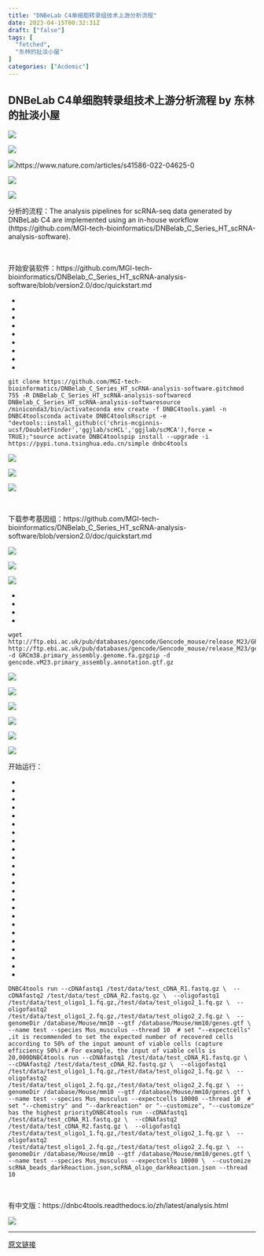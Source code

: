 ```yaml
---
title: "DNBeLab C4单细胞转录组技术上游分析流程"
date: 2023-04-15T00:32:31Z
draft: ["false"]
tags: [
  "fetched",
  "东林的扯淡小屋"
]
categories: ["Acdemic"]
---
```

DNBeLab C4单细胞转录组技术上游分析流程 by 东林的扯淡小屋
------
<div><p><img data-galleryid="" data-ratio="0.6398148148148148" data-s="300,640" data-type="png" data-w="1080" data-src="https://mmbiz.qpic.cn/mmbiz_png/kZ1wdgAscBrk2eQ1eEibVUbt7QV9Chcg7qKJto2qsIdjN53hAuXZYjibLH8fVmXpicXOhaq1PoJ8icGmfBNo2ue8IA/640?wx_fmt=png" src="https://mmbiz.qpic.cn/mmbiz_png/kZ1wdgAscBrk2eQ1eEibVUbt7QV9Chcg7qKJto2qsIdjN53hAuXZYjibLH8fVmXpicXOhaq1PoJ8icGmfBNo2ue8IA/640?wx_fmt=png"></p><p><img data-galleryid="" data-ratio="0.8101851851851852" data-s="300,640" data-type="png" data-w="1080" data-src="https://mmbiz.qpic.cn/mmbiz_png/kZ1wdgAscBrk2eQ1eEibVUbt7QV9Chcg7icG3CF5BEnJONxTLUSaShOuyfGHhojAVro8OJVL4mESOichXsjS1opmQ/640?wx_fmt=png" src="https://mmbiz.qpic.cn/mmbiz_png/kZ1wdgAscBrk2eQ1eEibVUbt7QV9Chcg7icG3CF5BEnJONxTLUSaShOuyfGHhojAVro8OJVL4mESOichXsjS1opmQ/640?wx_fmt=png"></p><p><img data-galleryid="" data-ratio="0.7574074074074074" data-s="300,640" data-type="png" data-w="1080" data-src="https://mmbiz.qpic.cn/mmbiz_png/kZ1wdgAscBrk2eQ1eEibVUbt7QV9Chcg7VC3Ar3gqgJK38AxicvaJ5dkjQPib7SCOXeicEpRByCdkmF7x4ibZpklicCA/640?wx_fmt=png" src="https://mmbiz.qpic.cn/mmbiz_png/kZ1wdgAscBrk2eQ1eEibVUbt7QV9Chcg7VC3Ar3gqgJK38AxicvaJ5dkjQPib7SCOXeicEpRByCdkmF7x4ibZpklicCA/640?wx_fmt=png">https://www.nature.com/articles/s41586-022-04625-0</p><p><img data-galleryid="" data-ratio="0.6796296296296296" data-s="300,640" data-type="png" data-w="1080" data-src="https://mmbiz.qpic.cn/mmbiz_png/kZ1wdgAscBrk2eQ1eEibVUbt7QV9Chcg7UcMr87gHv2p1djGKholNjQbBJPGiaRnrZJtyNCEcqH5rHl3v2Dejukw/640?wx_fmt=png" src="https://mmbiz.qpic.cn/mmbiz_png/kZ1wdgAscBrk2eQ1eEibVUbt7QV9Chcg7UcMr87gHv2p1djGKholNjQbBJPGiaRnrZJtyNCEcqH5rHl3v2Dejukw/640?wx_fmt=png"></p><p><img data-galleryid="" data-ratio="0.8768518518518519" data-s="300,640" data-type="png" data-w="1080" data-src="https://mmbiz.qpic.cn/mmbiz_png/kZ1wdgAscBrk2eQ1eEibVUbt7QV9Chcg7xAsK0w5OWCtOialELrl3tGGGbX6goCtcDNic4Nic4MbMWXPmMN51UUBTg/640?wx_fmt=png" src="https://mmbiz.qpic.cn/mmbiz_png/kZ1wdgAscBrk2eQ1eEibVUbt7QV9Chcg7xAsK0w5OWCtOialELrl3tGGGbX6goCtcDNic4Nic4MbMWXPmMN51UUBTg/640?wx_fmt=png"></p><p>分析的流程：The analysis pipelines for scRNA-seq data generated by DNBeLab C4 are implemented using an in-house workflow (https://github.com/MGI-tech-bioinformatics/DNBelab_C_Series_HT_scRNA-analysis-software).<br></p><p><br></p><p>开始安装软件：https://github.com/MGI-tech-bioinformatics/DNBelab_C_Series_HT_scRNA-analysis-software/blob/version2.0/doc/quickstart.md<br></p><section><ul><li><li><li><li><li><li><li><li><li></ul><pre data-lang="properties"><code><span><span>git</span> <span>clone https://github.com/MGI-tech-bioinformatics/DNBelab_C_Series_HT_scRNA-analysis-software.git</span></span></code><code><span><span>chmod</span> <span>755 -R DNBelab_C_Series_HT_scRNA-analysis-software</span></span></code><code><span><span>cd</span> <span>DNBelab_C_Series_HT_scRNA-analysis-software</span></span></code><code><span><span>source</span> <span>/miniconda3/bin/activate</span></span></code><code><span><span>conda</span> <span>env create -f DNBC4tools.yaml -n DNBC4tools</span></span></code><code><span><span>conda</span> <span>activate DNBC4tools</span></span></code><code><span><span>Rscript</span> <span>-e "devtools::install_github(c('chris-mcginnis-ucsf/DoubletFinder','ggjlab/scHCL','ggjlab/scMCA'),force = TRUE);"</span></span></code><code><span><span>source</span> <span>activate DNBC4tools</span></span></code><code><span><span>pip</span> <span>install --upgrade -i https://pypi.tuna.tsinghua.edu.cn/simple dnbc4tools</span></span></code></pre></section><p><img data-galleryid="" data-ratio="0.5675925925925925" data-s="300,640" data-type="png" data-w="1080" data-src="https://mmbiz.qpic.cn/mmbiz_png/kZ1wdgAscBrk2eQ1eEibVUbt7QV9Chcg75agjXlkJdGD5NaTichuJq2GcLyVnen2pDhFPRmsLsCib3jBFDpBWHzicQ/640?wx_fmt=png" src="https://mmbiz.qpic.cn/mmbiz_png/kZ1wdgAscBrk2eQ1eEibVUbt7QV9Chcg75agjXlkJdGD5NaTichuJq2GcLyVnen2pDhFPRmsLsCib3jBFDpBWHzicQ/640?wx_fmt=png"></p><p><img data-galleryid="" data-ratio="0.24166666666666667" data-s="300,640" data-type="png" data-w="1080" data-src="https://mmbiz.qpic.cn/mmbiz_png/kZ1wdgAscBrk2eQ1eEibVUbt7QV9Chcg7xo0wS8F1lRhv6letO9g0xTszNfjZAOfU0z9NP3iaUq6wicSFOKuTEWzw/640?wx_fmt=png" src="https://mmbiz.qpic.cn/mmbiz_png/kZ1wdgAscBrk2eQ1eEibVUbt7QV9Chcg7xo0wS8F1lRhv6letO9g0xTszNfjZAOfU0z9NP3iaUq6wicSFOKuTEWzw/640?wx_fmt=png"></p><p><img data-galleryid="" data-ratio="0.5601851851851852" data-s="300,640" data-type="png" data-w="1080" data-src="https://mmbiz.qpic.cn/mmbiz_png/kZ1wdgAscBrk2eQ1eEibVUbt7QV9Chcg7XMYBGoqvqe0icFMsRggWxxBGnCtXm4BqoJvb1WF37gYFN79FLwKEWmw/640?wx_fmt=png" src="https://mmbiz.qpic.cn/mmbiz_png/kZ1wdgAscBrk2eQ1eEibVUbt7QV9Chcg7XMYBGoqvqe0icFMsRggWxxBGnCtXm4BqoJvb1WF37gYFN79FLwKEWmw/640?wx_fmt=png"></p><p><br></p><p>下载参考基因组：https://github.com/MGI-tech-bioinformatics/DNBelab_C_Series_HT_scRNA-analysis-software/blob/version2.0/doc/quickstart.md</p><p><img data-galleryid="" data-ratio="0.5953703703703703" data-s="300,640" data-type="png" data-w="1080" data-src="https://mmbiz.qpic.cn/mmbiz_png/kZ1wdgAscBrk2eQ1eEibVUbt7QV9Chcg7VUzmymtwU6gp7doPmTLXfTIOKFOocn58Hxg9GpiconjwXrvkyRCQelw/640?wx_fmt=png" src="https://mmbiz.qpic.cn/mmbiz_png/kZ1wdgAscBrk2eQ1eEibVUbt7QV9Chcg7VUzmymtwU6gp7doPmTLXfTIOKFOocn58Hxg9GpiconjwXrvkyRCQelw/640?wx_fmt=png"></p><p><img data-galleryid="" data-ratio="0.612037037037037" data-s="300,640" data-type="png" data-w="1080" data-src="https://mmbiz.qpic.cn/mmbiz_png/kZ1wdgAscBrk2eQ1eEibVUbt7QV9Chcg7yRFWHoqm14HVU1GogMlQn8nUrjia8r6h6WltX5nbTo73AEhUMeIGD4Q/640?wx_fmt=png" src="https://mmbiz.qpic.cn/mmbiz_png/kZ1wdgAscBrk2eQ1eEibVUbt7QV9Chcg7yRFWHoqm14HVU1GogMlQn8nUrjia8r6h6WltX5nbTo73AEhUMeIGD4Q/640?wx_fmt=png"></p><p><img data-galleryid="" data-ratio="0.6101851851851852" data-s="300,640" data-type="png" data-w="1080" data-src="https://mmbiz.qpic.cn/mmbiz_png/kZ1wdgAscBrk2eQ1eEibVUbt7QV9Chcg7zY4njORHIfqW1alBicMXqPeu1n5JkQPEXwF1icW649HQAfahPYXia2lxQ/640?wx_fmt=png" src="https://mmbiz.qpic.cn/mmbiz_png/kZ1wdgAscBrk2eQ1eEibVUbt7QV9Chcg7zY4njORHIfqW1alBicMXqPeu1n5JkQPEXwF1icW649HQAfahPYXia2lxQ/640?wx_fmt=png"></p><section><ul><li><li><li><li></ul><pre data-lang="ruby"><code><span>wget <span>http:</span>/<span>/ftp.ebi.ac.uk/pub</span><span>/databases/gencode</span><span>/Gencode_mouse/release</span>_M23/GRCm38.primary_assembly.genome.fa.gz</span></code><code><span>wget <span>http:</span>/<span>/ftp.ebi.ac.uk/pub</span><span>/databases/gencode</span><span>/Gencode_mouse/release</span>_M23/gencode.vM23.primary_assembly.annotation.gtf.gz</span></code><code><span>gzip -d GRCm38.primary_assembly.genome.fa.gz</span></code><code><span>gzip -d gencode.vM23.primary_assembly.annotation.gtf.gz</span></code></pre></section><p><img data-galleryid="" data-ratio="0.35462962962962963" data-s="300,640" data-type="png" data-w="1080" data-src="https://mmbiz.qpic.cn/mmbiz_png/kZ1wdgAscBrk2eQ1eEibVUbt7QV9Chcg7ryyJbWPBaQdrYUYdgGjRs6ryXOTcHJlx50QoTkaEOdnQT6iclrFU8oQ/640?wx_fmt=png" src="https://mmbiz.qpic.cn/mmbiz_png/kZ1wdgAscBrk2eQ1eEibVUbt7QV9Chcg7ryyJbWPBaQdrYUYdgGjRs6ryXOTcHJlx50QoTkaEOdnQT6iclrFU8oQ/640?wx_fmt=png"></p><p><img data-galleryid="" data-ratio="0.4462962962962963" data-s="300,640" data-type="png" data-w="1080" data-src="https://mmbiz.qpic.cn/mmbiz_png/kZ1wdgAscBrk2eQ1eEibVUbt7QV9Chcg7Sy1e17Lfm11afeVklSMMCwOs8yCzbjbVcukp9W5nfjYTJ0IrjiaW4fw/640?wx_fmt=png" src="https://mmbiz.qpic.cn/mmbiz_png/kZ1wdgAscBrk2eQ1eEibVUbt7QV9Chcg7Sy1e17Lfm11afeVklSMMCwOs8yCzbjbVcukp9W5nfjYTJ0IrjiaW4fw/640?wx_fmt=png"></p><p><img data-galleryid="" data-ratio="0.6064814814814815" data-s="300,640" data-type="png" data-w="1080" data-src="https://mmbiz.qpic.cn/mmbiz_png/kZ1wdgAscBrk2eQ1eEibVUbt7QV9Chcg75uTfe7g5OmkW3TAC879KB5QuJBRNJpwFbecfkOibzQib0sPAF6wlRLNQ/640?wx_fmt=png" src="https://mmbiz.qpic.cn/mmbiz_png/kZ1wdgAscBrk2eQ1eEibVUbt7QV9Chcg75uTfe7g5OmkW3TAC879KB5QuJBRNJpwFbecfkOibzQib0sPAF6wlRLNQ/640?wx_fmt=png"></p><p><img data-galleryid="" data-ratio="0.5944444444444444" data-s="300,640" data-type="png" data-w="1080" data-src="https://mmbiz.qpic.cn/mmbiz_png/kZ1wdgAscBrk2eQ1eEibVUbt7QV9Chcg7cDN6lcKV7dDp86fyyjg1y6ibH0LdErbs3PTUWcQmqeESO3hr0LbKNyg/640?wx_fmt=png" src="https://mmbiz.qpic.cn/mmbiz_png/kZ1wdgAscBrk2eQ1eEibVUbt7QV9Chcg7cDN6lcKV7dDp86fyyjg1y6ibH0LdErbs3PTUWcQmqeESO3hr0LbKNyg/640?wx_fmt=png"></p><p><img data-galleryid="" data-ratio="0.487962962962963" data-s="300,640" data-type="png" data-w="1080" data-src="https://mmbiz.qpic.cn/mmbiz_png/kZ1wdgAscBrk2eQ1eEibVUbt7QV9Chcg79GANrTm81Uw8iazp1rWdcS7DOAmP7PfPltMHsB3RzkNrrNlSSZodibUQ/640?wx_fmt=png" src="https://mmbiz.qpic.cn/mmbiz_png/kZ1wdgAscBrk2eQ1eEibVUbt7QV9Chcg79GANrTm81Uw8iazp1rWdcS7DOAmP7PfPltMHsB3RzkNrrNlSSZodibUQ/640?wx_fmt=png"></p><p><img data-galleryid="" data-ratio="0.48148148148148145" data-s="300,640" data-type="png" data-w="1080" data-src="https://mmbiz.qpic.cn/mmbiz_png/kZ1wdgAscBrk2eQ1eEibVUbt7QV9Chcg7ZD9A4ibCYzgvtV0We9tIvABh1micGUE0JeF9edX2cZYmp6Ux6rhkIhew/640?wx_fmt=png" src="https://mmbiz.qpic.cn/mmbiz_png/kZ1wdgAscBrk2eQ1eEibVUbt7QV9Chcg7ZD9A4ibCYzgvtV0We9tIvABh1micGUE0JeF9edX2cZYmp6Ux6rhkIhew/640?wx_fmt=png"></p><p>开始运行：</p><section><ul><li><li><li><li><li><li><li><li><li><li><li><li><li><li><li><li><li><li><li><li><li><li><li><li></ul><pre data-lang="bash"><code><span>DNBC4tools run --cDNAfastq1 /<span>test</span>/data/test_cDNA_R1.fastq.gz \</span></code><code><span>  --cDNAfastq2 /<span>test</span>/data/test_cDNA_R2.fastq.gz \</span></code><code><span>  --oligofastq1 /<span>test</span>/data/test_oligo1_1.fq.gz,/<span>test</span>/data/test_oligo2_1.fq.gz \</span></code><code><span>  --oligofastq2 /<span>test</span>/data/test_oligo1_2.fq.gz,/<span>test</span>/data/test_oligo2_2.fq.gz \</span></code><code><span>  --genomeDir /database/Mouse/mm10 --gtf /database/Mouse/mm10/genes.gtf \</span></code><code><span>  --name <span>test</span> --species Mus_musculus --thread 10</span></code><code><span>  </span></code><code><span><span># set "--expectcells" ,it is recommended to set the expected number of recovered cells according to 50% of the input amount of viable cells (capture efficiency 50%).</span></span></code><code><span><span># For example, the input of viable cells is 20,000</span></span></code><code><span>DNBC4tools run --cDNAfastq1 /<span>test</span>/data/test_cDNA_R1.fastq.gz \</span></code><code><span>  --cDNAfastq2 /<span>test</span>/data/test_cDNA_R2.fastq.gz \</span></code><code><span>  --oligofastq1 /<span>test</span>/data/test_oligo1_1.fq.gz,/<span>test</span>/data/test_oligo2_1.fq.gz \</span></code><code><span>  --oligofastq2 /<span>test</span>/data/test_oligo1_2.fq.gz,/<span>test</span>/data/test_oligo2_2.fq.gz \</span></code><code><span>  --genomeDir /database/Mouse/mm10 --gtf /database/Mouse/mm10/genes.gtf \</span></code><code><span>  --name <span>test</span> --species Mus_musculus --expectcells 10000 --thread 10</span></code><code><span>  </span></code><code><span><span># set "--chemistry" and "--darkreaction" or "--customize", "--customize" has the highest priority</span></span></code><code><span>DNBC4tools run --cDNAfastq1 /<span>test</span>/data/test_cDNA_R1.fastq.gz \</span></code><code><span>  --cDNAfastq2 /<span>test</span>/data/test_cDNA_R2.fastq.gz \</span></code><code><span>  --oligofastq1 /<span>test</span>/data/test_oligo1_1.fq.gz,/<span>test</span>/data/test_oligo2_1.fq.gz \</span></code><code><span>  --oligofastq2 /<span>test</span>/data/test_oligo1_2.fq.gz,/<span>test</span>/data/test_oligo2_2.fq.gz \</span></code><code><span>  --genomeDir /database/Mouse/mm10 --gtf /database/Mouse/mm10/genes.gtf \</span></code><code><span>  --name <span>test</span> --species Mus_musculus --expectcells 10000 \</span></code><code><span>  --customize scRNA_beads_darkReaction.json,scRNA_oligo_darkReaction.json --thread 10</span></code></pre></section><p><br></p><p>有中文版：https://dnbc4tools.readthedocs.io/zh/latest/analysis.html</p><p><img data-galleryid="" data-ratio="0.6296296296296297" data-s="300,640" data-type="png" data-w="1080" data-src="https://mmbiz.qpic.cn/mmbiz_png/kZ1wdgAscBrk2eQ1eEibVUbt7QV9Chcg7S3Hlgn2nLp2HuI2SmqPjJJ3RbWxzCJs9zTGN0ibHsPpDkq0EXibfJ5qw/640?wx_fmt=png" src="https://mmbiz.qpic.cn/mmbiz_png/kZ1wdgAscBrk2eQ1eEibVUbt7QV9Chcg7S3Hlgn2nLp2HuI2SmqPjJJ3RbWxzCJs9zTGN0ibHsPpDkq0EXibfJ5qw/640?wx_fmt=png"></p><p><mp-style-type data-value="3"></mp-style-type></p></div>  
<hr>
<a href="https://mp.weixin.qq.com/s/UAo3oGddKdV2LQPIWEtXrw",target="_blank" rel="noopener noreferrer">原文链接</a>
